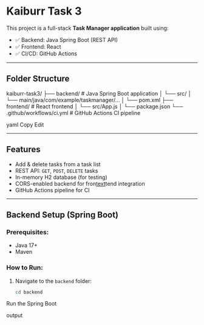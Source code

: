#  Kaiburr Task 3 
This project is a full-stack **Task Manager application** built using:

- ✅ Backend: Java Spring Boot (REST API)
- ✅ Frontend: React
- ✅ CI/CD: GitHub Actions

---

## Folder Structure

kaiburr-task3/
├── backend/ # Java Spring Boot application
│ └── src/
│ └── main/java/com/example/taskmanager/...
│ └── pom.xml
├── frontend/ # React frontend
│ └── src/App.js
│ └── package.json
└── .github/workflows/ci.yml # GitHub Actions CI pipeline

yaml
Copy
Edit

---

##  Features

- Add & delete tasks from a task list
- REST API: `GET`, `POST`, `DELETE` tasks
- In-memory H2 database (for testing)
- CORS-enabled backend for fron[text](../kaiburr-task4-ci/.github)tend integration
- GitHub Actions pipeline for CI

---

## Backend Setup (Spring Boot)

###  Prerequisites:
- Java 17+
- Maven

### How to Run:

1. Navigate to the `backend` folder:
   ```bash
   cd backend
Run the Spring Boot

 output
 
